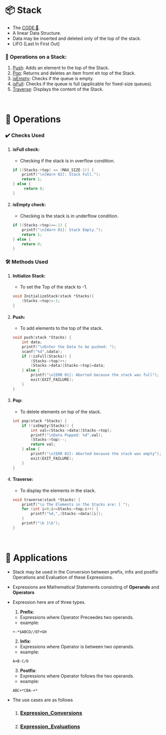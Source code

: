 # 📦 Stack
- The [CODE:📑](../Data_Structures/stack.c).
- A linear Data Structure.
- Data may be inserted and deleted only of the top of the stack. 
- LIFO [Last In First Out]

### 🔧 Operations on a Stack:
1. [Push](#push): Adds an element to the top of the Stack.
2. [Pop](#pop): Returns and deletes an item fromt eh top of the Stack.
4. [isEmpty](#isempty-check): Checks if the queue is empty.
5. [isFull](#isfull-check): Checks if the queue is full (applicable for fixed-size queues).
6. [Traverse](#traverse): Displays the content of the Stack.

&nbsp;
# 🧩 **Operations**
### ✔️ Checks Used
1. #### **isFull** check:
    - Checking if the stack is in overflow condition. 
    ```c
    if ((Stacks->top) == (MAX_SIZE-1)) {
        printf("\n[Warn 02]: Stack Full.");
        return 1;
    } else {
         return 0;
    }
    ```
2. #### **isEmpty** check: 
    - Checking is the stack is in underflow condition.
    ```c
    if ((Stacks->top)==-1) {
        printf("\n[Warn 01]: Stack Empty.");
        return 1;
    } else {
        return 0;
    }
    ```

### 🛠️ Methods Used
1. #### **Initialize** **Stack**: 
    - To set the Top of the stack to -1.
    ```c
    void InitializeStack(stack *Stacks){
        (Stacks->top)=-1;
    }
    ```
2. #### **Push**:
    - To add elements to the top of the stack.
    ```c
    void push(stack *Stacks) {
        int data;
        printf("\nEnter the Data to be pushed: ");
        scanf("%d",&data);
        if (!isFull(Stacks)) {
            (Stacks->top)++;
            (Stacks->data)[Stacks->top]=data;
        } else {
            printf("\n[ERR 01]: Aborted because the stack was full");
            exit(EXIT_FAILURE);
        }
    }
    ```

3. #### **Pop**:
    - To delete elements on top of the stack.
    ```c
    int pop(stack *Stacks) {
        if (!isEmpty(Stacks)) {
            int val=(Stacks->data)[Stacks->top];
            printf("\nData Popped: %d",val);
            (Stacks->top)--;
            return val;
        } else {
            printf("\n[ERR 02]: Aborted because the stack was empty");
            exit(EXIT_FAILURE);
        }
    }
    ```

4. #### **Traverse**:
    - To display the elements in the stack.
    ```c
    void traverse(stack *Stacks) {
        printf("\n The Elements in the Stacks are: [ ");
        for (int i=0;i<=Stacks->top;i++) {
            printf("%d,",(Stacks->data)[i]);
        }
        printf("\b ]\b");
    }
    ```

&nbsp;
# 🧰 Applications
- Stack may be used in the Conversion between prefix, infix and postfix Operations and Evaluation of these Expressions.
- Expressions are Mathematical Statements consisting of **Operands** and **Operators**
- Expression here are of three types.
    1. **Prefix**:
    - Expressions where Operator Preceedes two operands.
    - example: 
    ```
    +-*$ABCD//EF+GH
    ```
    2. **Infix**:
    - Expressions where Operator is between two operands.
    - example:
    ```
    A+B-C/D
    ```
    3. **Postfix**:
    - Expressions where Operator follows the two operands.
    - example:
    ```
    ABC+*CBA-+*
    ```

- The use cases are as follows
    1. ### [Expression_Conversions](./Expression_Conversions.md)
    2. ### [Expression_Evaluations](./Expression_Evaluation.md)

